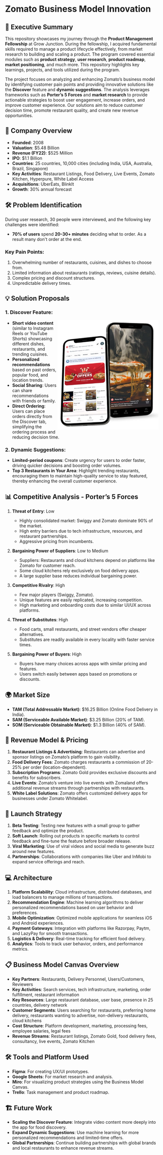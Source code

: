 # Zomato Business Model Innovation

## 🚀 Executive Summary
This repository showcases my journey through the **Product Management Fellowship** at Grow Junction. During the fellowship, I acquired fundamental skills required to manage a product lifecycle effectively, from market research to building and scaling a product. The program covered essential modules such as **product strategy**, **user research**, **product roadmap**, **market positioning**, and much more. This repository highlights key learnings, projects, and tools utilized during the program.

The project focuses on analyzing and enhancing Zomato’s business model by identifying customer pain points and providing innovative solutions like the **Discover** feature and **dynamic suggestions**. The analysis leverages frameworks such as **Porter’s 5 Forces** and **market research** to provide actionable strategies to boost user engagement, increase orders, and improve customer experience. Our solutions aim to reduce customer decision time, promote restaurant quality, and create new revenue opportunities.

## 🔑 Company Overview
- **Founded**: 2008
- **Valuation**: $5.48 Billion
- **Revenue (FY22)**: $525 Million
- **IPO**: $1.1 Billion
- **Countries**: 25 countries, 10,000 cities (including India, USA, Australia, Brazil, Singapore)
- **Key Activities**: Restaurant Listings, Food Delivery, Live Events, Zomato Kitchen, Hyperpure, White Label Access
- **Acquisitions**: UberEats, BlinkIt
- **Growth**: 30% annual forecast

## 🛠 Problem Identification
During user research, 30 people were interviewed, and the following key challenges were identified:
- **70% of users** spend **20-30+ minutes** deciding what to order. As a result many don't order at the end.
  
### Key Pain Points:
1. Overwhelming number of restaurants, cuisines, and dishes to choose from.
2. Limited information about restaurants (ratings, reviews, cuisine details).
3. Complex pricing and discount structures.
4. Unpredictable delivery times.

## 💡 Solution Proposals

<img src="assets/App.png" align="right" width="331" height="360" style="margin-top: 40px;">

### 1. **Discover Feature**:
- **Short video content** (similar to Instagram Reels or YouTube Shorts) showcasing different dishes, restaurants, and trending cuisines.
- **Personalized recommendations** based on past orders, popular food, and location trends.
- **Social Sharing**: Users can share recommendations with friends or family.
- **Direct Ordering**: Users can place orders directly from the Discover tab, simplifying the ordering process and reducing decision time.

### 2. **Dynamic Suggestions**:
- **Limited-period coupons**: Create urgency for users to order faster, driving quicker decisions and boosting order volumes.
- **Top 3 Restaurants in Your Area**: Highlight trending restaurants, encouraging them to maintain high-quality service to stay featured, thereby enhancing the overall customer experience.

## 📊 Competitive Analysis - Porter’s 5 Forces

1. **Threat of Entry**: Low
   - Highly consolidated market: Swiggy and Zomato dominate 90% of the market.
   - High entry barriers due to tech infrastructure, resources, and restaurant partnerships.
   - Aggressive pricing from incumbents.

2. **Bargaining Power of Suppliers**: Low to Medium
   - Suppliers: Restaurants and cloud kitchens depend on platforms like Zomato for customer reach.
   - Some cloud kitchens rely exclusively on food delivery apps.
   - A large supplier base reduces individual bargaining power.

3. **Competitive Rivalry**: High
   - Few major players (Swiggy, Zomato).
   - Unique features are easily replicated, increasing competition.
   - High marketing and onboarding costs due to similar UI/UX across platforms.

4. **Threat of Substitutes**: High
   - Food carts, small restaurants, and street vendors offer cheaper alternatives.
   - Substitutes are readily available in every locality with faster service times.

5. **Bargaining Power of Buyers**: High
   - Buyers have many choices across apps with similar pricing and features.
   - Users switch easily between apps based on promotions or discounts.

## 🌍 Market Size

- **TAM (Total Addressable Market)**: $16.25 Billion (Online Food Delivery in India).
- **SAM (Serviceable Available Market)**: $3.25 Billion (20% of TAM).
- **SOM (Serviceable Obtainable Market)**: $1.3 Billion (40% of SAM).

## 💼 Revenue Model & Pricing

1. **Restaurant Listings & Advertising**: Restaurants can advertise and sponsor listings on Zomato’s platform to gain visibility.
2. **Food Delivery Fees**: Zomato charges restaurants a commission of 20-25% per order (location-dependent).
3. **Subscription Programs**: Zomato Gold provides exclusive discounts and benefits for subscribers.
4. **Live Events**: Zomato’s venture into live events with Zomaland offers additional revenue streams through partnerships with restaurants.
5. **White Label Solutions**: Zomato offers customized delivery apps for businesses under Zomato Whitelabel.

## 🚀 Launch Strategy

1. **Beta Testing**: Testing new features with a small group to gather feedback and optimize the product.
2. **Soft Launch**: Rolling out products in specific markets to control feedback and fine-tune the feature before broader release.
3. **Viral Marketing**: Use of viral videos and social media to generate buzz around new features.
4. **Partnerships**: Collaborations with companies like Uber and InMobi to expand service offerings and reach.

## 💻 Architecture

1. **Platform Scalability**: Cloud infrastructure, distributed databases, and load balancers to manage millions of transactions.
2. **Recommendation Engine**: Machine learning algorithms to deliver personalized recommendations based on user behavior and preferences.
3. **Mobile Optimization**: Optimized mobile applications for seamless iOS and Android experiences.
4. **Payment Gateways**: Integration with platforms like Razorpay, Paytm, and LazyPay for smooth transactions.
5. **Logistics & Delivery**: Real-time tracking for efficient food delivery.
6. **Analytics**: Tools to track user behavior, orders, and performance metrics.

## 📋 Business Model Canvas Overview
- **Key Partners**: Restaurants, Delivery Personnel, Users/Customers, Reviewers
- **Key Activities**: Search services, tech infrastructure, marketing, order fulfillment, restaurant information
- **Key Resources**: Large restaurant database, user base, presence in 25 countries, delivery network
- **Customer Segments**: Users searching for restaurants, preferring home delivery, restaurants wanting to advertise, non-delivery restaurants, cloud kitchens
- **Cost Structure**: Platform development, marketing, processing fees, employee salaries, legal fees
- **Revenue Streams**: Restaurant listings, Zomato Gold, food delivery fees, consultancy, live events, Zomato Kitchen



## 🛠 Tools and Platform Used
- **Figma**: For creating UX/UI prototypes.
- **Google Sheets**: For market research and analysis.
- **Miro**: For visualizing product strategies using the Business Model Canvas.
- **Trello**: Task management and product roadmap.
 
## 🏗 Future Work
- **Scaling the Discover Feature**: Integrate video content more deeply into the app for food discovery.
- **Expand Dynamic Suggestions**: Use machine learning for more personalized recommendations and limited-time offers.
- **Global Partnerships**: Continue building partnerships with global brands and local restaurants to enhance revenue streams.
